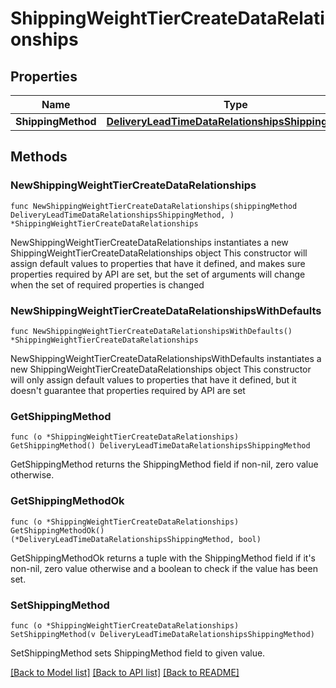 # ShippingWeightTierCreateDataRelationships

## Properties

Name | Type | Description | Notes
------------ | ------------- | ------------- | -------------
**ShippingMethod** | [**DeliveryLeadTimeDataRelationshipsShippingMethod**](DeliveryLeadTimeDataRelationshipsShippingMethod.md) |  | 

## Methods

### NewShippingWeightTierCreateDataRelationships

`func NewShippingWeightTierCreateDataRelationships(shippingMethod DeliveryLeadTimeDataRelationshipsShippingMethod, ) *ShippingWeightTierCreateDataRelationships`

NewShippingWeightTierCreateDataRelationships instantiates a new ShippingWeightTierCreateDataRelationships object
This constructor will assign default values to properties that have it defined,
and makes sure properties required by API are set, but the set of arguments
will change when the set of required properties is changed

### NewShippingWeightTierCreateDataRelationshipsWithDefaults

`func NewShippingWeightTierCreateDataRelationshipsWithDefaults() *ShippingWeightTierCreateDataRelationships`

NewShippingWeightTierCreateDataRelationshipsWithDefaults instantiates a new ShippingWeightTierCreateDataRelationships object
This constructor will only assign default values to properties that have it defined,
but it doesn't guarantee that properties required by API are set

### GetShippingMethod

`func (o *ShippingWeightTierCreateDataRelationships) GetShippingMethod() DeliveryLeadTimeDataRelationshipsShippingMethod`

GetShippingMethod returns the ShippingMethod field if non-nil, zero value otherwise.

### GetShippingMethodOk

`func (o *ShippingWeightTierCreateDataRelationships) GetShippingMethodOk() (*DeliveryLeadTimeDataRelationshipsShippingMethod, bool)`

GetShippingMethodOk returns a tuple with the ShippingMethod field if it's non-nil, zero value otherwise
and a boolean to check if the value has been set.

### SetShippingMethod

`func (o *ShippingWeightTierCreateDataRelationships) SetShippingMethod(v DeliveryLeadTimeDataRelationshipsShippingMethod)`

SetShippingMethod sets ShippingMethod field to given value.



[[Back to Model list]](../README.md#documentation-for-models) [[Back to API list]](../README.md#documentation-for-api-endpoints) [[Back to README]](../README.md)


